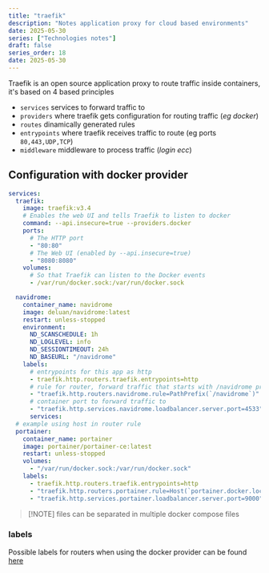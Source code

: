 ```yaml
---
title: "traefik"
description: "Notes application proxy for cloud based environments"
date: 2025-05-30
series: ["Technologies notes"]
draft: false
series_order: 18
date: 2025-05-30
---
```


Traefik is an open source application proxy to route traffic inside containers, it's based on 4 based principles

- `services` services to forward traffic to
- `providers` where traefik gets configuration for routing traffic (*eg docker*)
- `routes` dinamically generated rules
- `entrypoints` where traefik receives traffic to route (eg ports `80,443,UDP,TCP`)
- `middleware`  middleware to process traffic (*login ecc*)

## Configuration with docker provider

```yaml
services:
  traefik:
    image: traefik:v3.4
    # Enables the web UI and tells Traefik to listen to docker
    command: --api.insecure=true --providers.docker
    ports:
      # The HTTP port
      - "80:80"
      # The Web UI (enabled by --api.insecure=true)
      - "8080:8080"
    volumes:
      # So that Traefik can listen to the Docker events
      - /var/run/docker.sock:/var/run/docker.sock

  navidrome:
    container_name: navidrome
    image: deluan/navidrome:latest
    restart: unless-stopped
    environment:
      ND_SCANSCHEDULE: 1h
      ND_LOGLEVEL: info
      ND_SESSIONTIMEOUT: 24h
      ND_BASEURL: "/navidrome"
    labels:
	  # entrypoints for this app as http
      - traefik.http.routers.traefik.entrypoints=http
	  # rule for router, forward traffic that starts with /navidrome prefix
      - "traefik.http.routers.navidrome.rule=PathPrefix(`/navidrome`)"
	  # container port to forward traffic to
      - "traefik.http.services.navidrome.loadbalancer.server.port=4533"
	  services:
  # example using host in router rule
  portainer:
    container_name: portainer
    image: portainer/portainer-ce:latest
    restart: unless-stopped
    volumes:
      - "/var/run/docker.sock:/var/run/docker.sock"
    labels:
      - traefik.http.routers.traefik.entrypoints=http
      - "traefik.http.routers.portainer.rule=Host(`portainer.docker.localhost`)"
      - "traefik.http.services.portainer.loadbalancer.server.port=9000"

```
>[!NOTE] files can be separated in multiple docker compose files

### labels

Possible labels for routers when using the docker provider can be found [here](https://doc.traefik.io/traefik/routing/routers/#rule)
